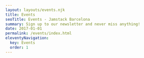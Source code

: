 ```yaml
---
layout: layouts/events.njk
title: Events
seoTitle: Events - Jamstack Barcelona
summary: Sign up to our newsletter and never miss anything!
date: 2017-01-01
permalink: /events/index.html
eleventyNavigation:
  key: Events
  order: 1
---
```

